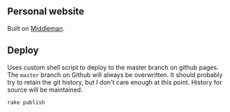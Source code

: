 ## Personal website

Built on [Middleman](http://middlemanapp.com/).

## Deploy

Uses custom shell script to deploy to the master branch on github pages.
The `master` branch on Github will always be overwritten. It should
probably try to retain the git history, but I don't care enough at this
point. History for source will be maintained.

```
rake publish
```

